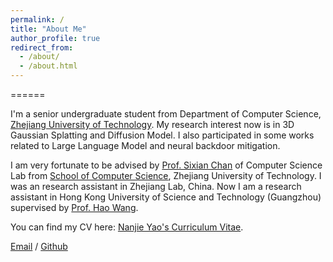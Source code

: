```yaml
---
permalink: /
title: "About Me"
author_profile: true
redirect_from: 
  - /about/
  - /about.html
---
```


======

I'm a senior undergraduate student from Department of Computer Science, [Zhejiang University of Technology](https://www.zjut.edu.cn). My research interest now is in 3D Gaussian Splatting and Diffusion Model. I also participated in some works related to Large Language Model and neural backdoor mitigation. 

I am very fortunate to be advised by [Prof. Sixian Chan](https://homepage.zjut.edu.cn/csx/) of Computer Science Lab from [School of Computer Science](https://cs.pku.edu.cn/), Zhejiang University of Technology. I was an research assistant in Zhejiang Lab, China. Now I am a research assistant in Hong Kong University of Science and Technology (Guangzhou) supervised by [Prof. Hao Wang](https://wanghao.tech).


You can find my CV here: [Nanjie Yao's Curriculum Vitae](../assets/Curriculum_Vitae.pdf).

[Email](nanjiey@uci.edu) / [Github](https://github.com/Jackiemin233)